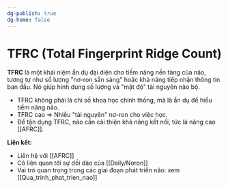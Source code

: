 ```yaml
---
dg-publish: true
dg-home: false
---
```

# TFRC (Total Fingerprint Ridge Count)

**TFRC** là một khái niệm ẩn dụ đại diện cho tiềm năng nền tảng của não, tương tự như số lượng "nơ-ron sẵn sàng" hoặc khả năng tiếp nhận thông tin ban đầu. Nó giúp hình dung số lượng và "mật độ" tài nguyên não bộ.

- TFRC không phải là chỉ số khoa học chính thống, mà là ẩn dụ để hiểu tiềm năng não.
- TFRC cao ⇒ Nhiều "tài nguyên" nơ-ron cho việc học.
- Để tận dụng TFRC, não cần cải thiện khả năng kết nối, tức là nâng cao [[AFRC]].

**Liên kết:**
- Liên hệ với [[AFRC]]
- Có liên quan tới sự dồi dào của [[Daily/Noron]]
- Vai trò quan trọng trong các giai đoạn phát triển não: xem [[Qua_trinh_phat_trien_nao]]